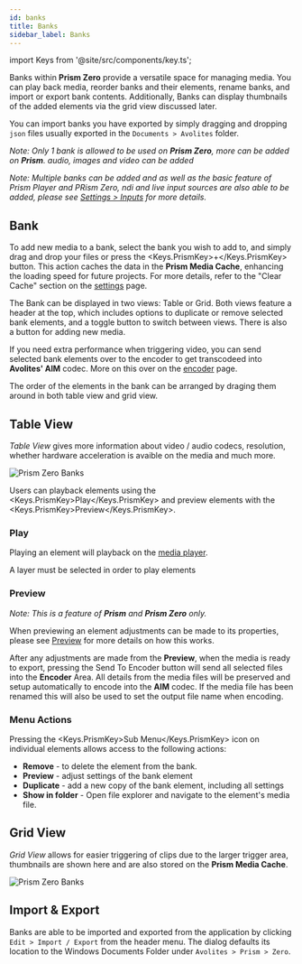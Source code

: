 ```yaml
---
id: banks
title: Banks
sidebar_label: Banks
---
```


import Keys from '@site/src/components/key.ts';

Banks within **Prism Zero** provide a versatile space for managing media. You can play back media, reorder banks and their elements, rename banks, and import or export bank contents. Additionally, Banks can display thumbnails of the added elements via the grid view discussed later.

You can import banks you have exported by simply dragging and dropping `json` files usually exported in the `Documents > Avolites` folder.

<!-- Player & Zero -->
<p style={{display: (`zero` === 'player' || `zero` === 'zero') ? 'inline-block' : 'none'}}>
    <i>Note: Only 1 bank is allowed to be used on <b>Prism Zero</b>, more can be added on <b>Prism</b>. audio, images and video can be added</i>
</p>

<!-- Prism -->
<p style={{display: (`zero` === 'prism') ? 'inline-block' : 'none'}}>
    <i>Note: Multiple banks can be added and as well as the basic feature of Prism Player and PRism Zero, ndi and live input sources are also able to be added, please see <a href="../settings/settings-inputs">Settings > Inputs</a> for more details.</i>
</p>

## Bank

To add new media to a bank, select the bank you wish to add to, and simply drag and drop your files or press the <Keys.PrismKey>+</Keys.PrismKey> button. This action caches the data in the **Prism Media Cache**, enhancing the loading speed for future projects. For more details, refer to the "Clear Cache" section on the [settings](../settings/settings-general) page.

The Bank can be displayed in two views: Table or Grid. Both views feature a header at the top, which includes options to duplicate or remove selected bank elements, and a toggle button to switch between views. There is also a button for adding new media.

If you need extra performance when triggering video, you can send selected bank elements over to the encoder to get transcodeed into **Avolites' AIM** codec. More on this over on the [encoder](../encoder/encoder.md) page.

The order of the elements in the bank can be arranged by draging them around in both table view and grid view.

## Table View

*Table View* gives more information about video / audio codecs, resolution, whether hardware acceleration is avaible on the media and much more.

![Prism Zero Banks](/prismdocs/images/zero-table-banks.png)

Users can playback elements using the <Keys.PrismKey>Play</Keys.PrismKey> and preview elements with the <Keys.PrismKey>Preview</Keys.PrismKey>.

### Play

<p style={{display: (`zero` === 'player') ? 'inline-block' : 'none'}}>
    Playing an element will playback on the <a href="../play/mediaplayer">media player</a>.
</p>

<p style={{display: (`zero` === 'prism' || `zero` === 'zero') ? 'inline-block' : 'none'}}>
   A layer must be selected in order to play elements
</p>

### Preview

<p style={{display: (`zero` === 'player') ? '' : 'none'}}>
    <i> Note: This is a feature of <b>Prism</b> and <b>Prism Zero</b> only. </i>
</p>

<div style={{display: (`zero` === 'prism' || `zero` === 'zero') ? '' : 'none'}}>
  <p>When previewing an element adjustments can be made to its properties, please see <a href='../preview'>Preview</a> for more details on how this works.</p>

  <p>After any adjustments are made from the <b>Preview</b>, when the media is ready to export, pressing the <Keys.PrismKey>Send To Encoder</Keys.PrismKey> button will send all selected files into the <b>Encoder</b> Area. All details from the media files will be preserved and setup automatically to encode into the <b>AIM</b> codec. If the media file has been renamed this will also be used to set the output file name when encoding.</p>
</div>

### Menu Actions

Pressing the <Keys.PrismKey>Sub Menu</Keys.PrismKey> icon on individual elements allows access to the following actions:

<ul>
    <li>
        <b>Remove</b> - to delete the element from the bank.
    </li>
    <li style={{display: (`zero` === 'prism' || `zero` === 'zero') ? '' : 'none'}}>
        <b>Preview</b> - adjust settings of the bank element
    </li>
    <li>
       <b>Duplicate</b> - add a new copy of the bank element, including all settings
    </li>
    <li>
        <b>Show in folder</b> - Open file explorer and navigate to the element's media file.
    </li>
</ul>

## Grid View

*Grid View* allows for easier triggering of clips due to the larger trigger area, thumbnails are shown here and are also stored on the **Prism Media Cache**.

![Prism Zero Banks](/prismdocs/images/zero-grid-banks.png)

## Import & Export

Banks are able to be imported and exported from the application by clicking `Edit > Import / Export` from the header menu. The dialog defaults its location to the Windows Documents Folder under `Avolites > Prism > Zero`.